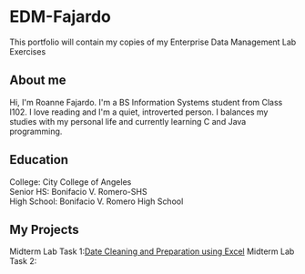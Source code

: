 # EDM-Fajardo
This portfolio will contain my copies of my Enterprise Data Management Lab Exercises
## About me
Hi, I'm Roanne Fajardo. I'm a BS Information Systems student from Class I102. I love reading and I'm a quiet, introverted person. I balances my studies with my personal life and currently learning C and Java programming.
## Education
College: City College of Angeles\
Senior HS: Bonifacio V. Romero-SHS\
High School: Bonifacio V. Romero High School
## My Projects
Midterm Lab Task 1:[Date Cleaning and Preparation using Excel](Lab%20Task%201%20/README.md)
Midterm Lab Task 2: 
